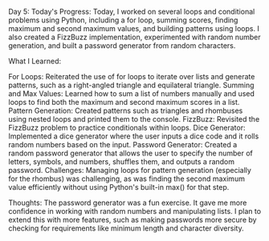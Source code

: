 Day 5:
Today's Progress:
Today, I worked on several loops and conditional problems using Python, including a for loop, summing scores, finding maximum and second maximum values, and building patterns using loops. I also created a FizzBuzz implementation, experimented with random number generation, and built a password generator from random characters.

What I Learned:

For Loops: Reiterated the use of for loops to iterate over lists and generate patterns, such as a right-angled triangle and equilateral triangle.
Summing and Max Values: Learned how to sum a list of numbers manually and used loops to find both the maximum and second maximum scores in a list.
Pattern Generation: Created patterns such as triangles and rhombuses using nested loops and printed them to the console.
FizzBuzz: Revisited the FizzBuzz problem to practice conditionals within loops.
Dice Generator: Implemented a dice generator where the user inputs a dice code and it rolls random numbers based on the input.
Password Generator: Created a random password generator that allows the user to specify the number of letters, symbols, and numbers, shuffles them, and outputs a random password.
Challenges:
Managing loops for pattern generation (especially for the rhombus) was challenging, as was finding the second maximum value efficiently without using Python's built-in max() for that step.

Thoughts:
The password generator was a fun exercise. It gave me more confidence in working with random numbers and manipulating lists. I plan to extend this with more features, such as making passwords more secure by checking for requirements like minimum length and character diversity.
